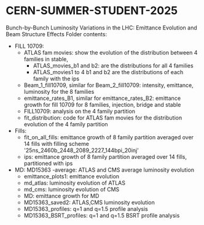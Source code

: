 # CERN-SUMMER-STUDENT-2025
Bunch-by-Bunch Luminosity Variations in the LHC:  Emittance Evolution and Beam Structure Effects
Folder contents:
- FILL 10709:
    - ATLAS fam movies: show the evolution of the distribution between 4 families in stable,
        - ATLAS_movies_b1 and b2: are the distributions for all 4 families
        - ATLAS_movies1 to 4 b1 and b2 are the distributions of each family with the ips
    - Beam_1_fill10709, similar for Beam_2_fill10709: intensity, emittance, luminosity for the 8 families
    - emittance_rates_B1, similar for emittance_rates_B2: emittance growth for fill 10709 for 8 families, injection, bridge and stable
    - FILL10709: analysis on the 4 family partition
    - fit_distribution: code for ATLAS fam movies for the distribution evolution of the 4 family partition
- Fills:
    - fit_on_all_fills: emittance growth of 8 family partition averaged over 14 fills with filling scheme '25ns_2460b_2448_2089_2227_144bpi_20inj'
    - ips: emittance growth of 8 family partition averaged over 14 fills, partitioned with ips
- MD: MD15363
    -average: ATLAS and CMS average luminosity evolution
    - emittance_plots1: emittance evolution
    - md_atlas: luminosity evolution of ATLAS
    - md_cms: luminosity evolution of CMS
    - MD: emittance growth for MD
    - MD15363_saved2: ATLAS,CMS luminosity evolution
    - MD15363_profiles: q=1 and q=1.5 profile analysis
    - MD15363_BSRT_profiles: q=1 and q=1.5 BSRT profile analysis
  
